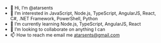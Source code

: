 - 👋 Hi, I’m @atarsents
- 👀 I’m interested in JavaScript, Node.js, TypeScript, AngularJS, React, C#, .NET Framework, PowerShell, Python
- 🌱 I’m currently learning Node.js, TypeScript, AngularJS, React
- 💞️ I’m looking to collaborate on anything I can 
- 📫 How to reach me email me atarsents@gmail.com

<!---
atarsents/atarsents is a ✨ special ✨ repository because its `README.md` (this file) appears on your GitHub profile.
You can click the Preview link to take a look at your changes.
--->
